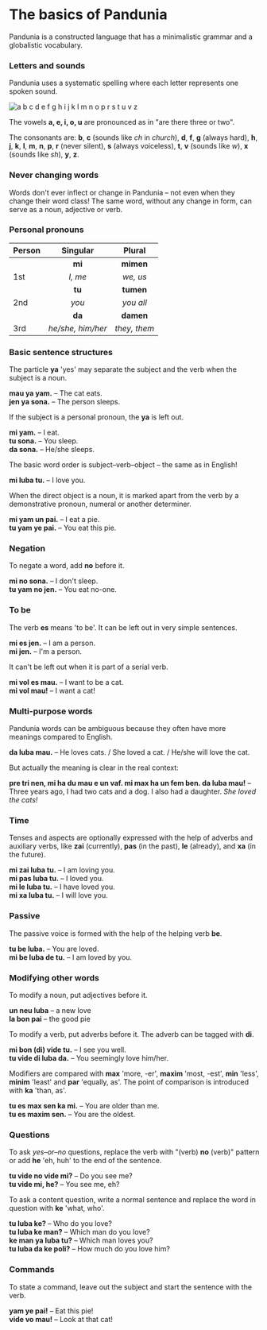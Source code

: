 # The basics of Pandunia

Pandunia is a constructed language that has a minimalistic grammar and a globalistic vocabulary.

### Letters and sounds

Pandunia uses a systematic spelling where
each letter represents one spoken sound.

![](http://www.pandunia.info/grafe/ABC.png "a b c d e f g h i j k l m n o p r s t u v z")

The vowels **a, e, i, o, u** are pronounced as in "are there three or two".

The consonants are:
**b**,
**c** (sounds like _ch_ in _church_),
**d**,
**f**,
**g** (always hard),
**h**,
**j**,
**k**,
**l**,
**m**,
**n**,
**p**,
**r** (never silent),
**s** (always voiceless),
**t**,
**v** (sounds like _w_),
**x** (sounds like _sh_),
**y**,
**z**.

### Never changing words

Words don't ever inflect or change in Pandunia
– not even when they change their word class!
The same word, without any change in form, can serve as a noun, adjective or verb.

### Personal pronouns

| Person   | Singular          | Plural       |
|:---------|:-----------------:|:------------:|
|          | **mi**            | **mimen**    |
| 1st      | _I, me_           | _we, us_     |
|          | **tu**            | **tumen**    |
| 2nd      | _you_             | _you all_    |
|          | **da**            | **damen**    |
| 3rd      | _he/she, him/her_ | _they, them_ |

### Basic sentence structures

The particle **ya** 'yes' may separate the subject and the verb
when the subject is a noun.

**mau ya yam.**
– The cat eats.  
**jen ya sona.**
– The person sleeps.

If the subject is a personal pronoun, the **ya** is left out.

**mi yam.**
– I eat.  
**tu sona.**
– You sleep.  
**da sona.**
– He/she sleeps.

The basic word order is subject–verb–object
– the same as in English!

**mi luba tu.**
– I love you.

When the direct object is a noun, it is marked apart from the verb by a demonstrative pronoun, numeral or another determiner.

**mi yam un pai.**
– I eat a pie.  
**tu yam ye pai.**
– You eat this pie.

### Negation

To negate a word, add **no** before it.

**mi no sona.**
– I don't sleep.  
**tu yam no jen.**
– You eat no-one.

### To be

The verb **es** means 'to be'.
It can be left out in very simple sentences.

**mi es jen.**
– I am a person.  
**mi jen.**
– I'm a person.

It can't be left out when it is part of a serial verb.

**mi vol es mau.**
– I want to be a cat.  
**mi vol mau!**
– I want a cat!

### Multi-purpose words

Pandunia words can be ambiguous because they often have more meanings compared to English.

**da luba mau.**
– He loves cats. / She loved a cat. / He/she will love the cat.

But actually the meaning is clear in the real context:

**pre tri nen, mi ha du mau e un vaf. mi max ha un fem ben. da luba mau!**
– Three years ago, I had two cats and a dog. I also had a daughter. _She loved the cats!_

### Time

Tenses and aspects are optionally expressed with the help of adverbs and auxiliary verbs, like
**zai**
(currently),
**pas**
(in the past),
**le**
(already), and
**xa**
(in the future).

**mi zai luba tu.**
– I am loving you.  
**mi pas luba tu.**
– I loved you.  
**mi le luba tu.**
– I have loved you.  
**mi xa luba tu.**
– I will love you.

### Passive

The passive voice is formed with the help of the helping verb
**be**.

**tu be luba.**
– You are loved.  
**mi be luba de tu.**
– I am loved by you.

### Modifying other words

To modify a noun, put adjectives before it.

**un neu luba**
– a new love  
**la bon pai**
– the good pie

To modify a verb, put adverbs before it.
The adverb can be tagged with **di**.

**mi bon (di) vide tu.**
– I see you well.  
**tu vide di luba da.**
– You seemingly love him/her.

Modifiers are compared with
**max** 'more, -er', **maxim** 'most, -est',
**min** 'less', **minim** 'least' and **par** 'equally, as'.
The point of comparison is introduced with **ka** 'than, as'.

**tu es max sen ka mi.**
– You are older than me.  
**tu es maxim sen.**
– You are the oldest.

### Questions

To ask _yes–or–no_ questions, replace the verb with "(verb) **no** (verb)" pattern or add **he** 'eh, huh' to the end of the sentence.

**tu vide no vide mi?**
– Do you see me?  
**tu vide mi, he?**
– You see me, eh?

To ask a content question, write a normal sentence and replace the word in question with
**ke**
'what, who'.

**tu luba ke?**
– Who do you love?  
**tu luba ke man?**
– Which man do you love?  
**ke man ya luba tu?**
– Which man loves you?  
**tu luba da ke poli?**
– How much do you love him?

### Commands

To state a command, leave out the subject and start the sentence with the verb.

**yam ye pai!**
– Eat this pie!  
**vide vo mau!**
– Look at that cat!


